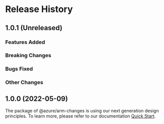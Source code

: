 # Release History

## 1.0.1 (Unreleased)

### Features Added

### Breaking Changes

### Bugs Fixed

### Other Changes

## 1.0.0 (2022-05-09)

The package of @azure/arm-changes is using our next generation design principles. To learn more, please refer to our documentation [Quick Start](https://aka.ms/js-track2-quickstart).

